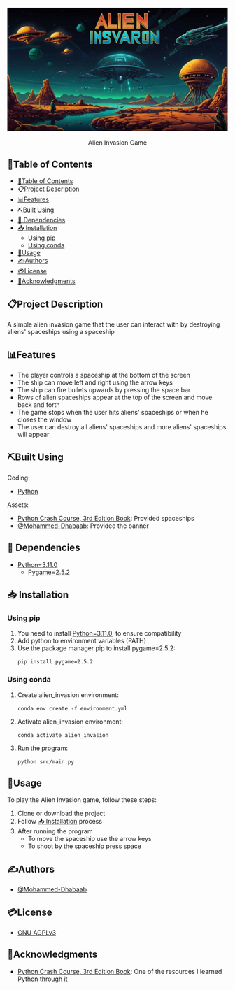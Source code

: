 <p align="center">
  <img src="assets/banner/banner.png" alt="project logo" />
</p>


<p align="center">
  Alien Invasion Game
</p>


## 📂Table of Contents

- [📂Table of Contents](#table-of-contents)
- [📋Project Description](#project-description)
- [📊Features](#features)
- [⛏️Built Using](#️built-using)
- [🎫 Dependencies](#-dependencies)
- [📥 Installation](#-installation)
  - [Using pip](#using-pip)
  - [Using conda](#using-conda)
- [📝Usage](#usage)
- [✍Authors](#authors)
- [💳License](#license)
- [🏅Acknowledgments](#acknowledgments)

## 📋Project Description
A simple alien invasion game that the user can interact with by destroying aliens' spaceships using a spaceship

## 📊Features 
- The player controls a spaceship at the bottom of the screen
- The ship can move left and right using the arrow keys
- The ship can fire bullets upwards by pressing the space bar
- Rows of alien spaceships appear at the top of the screen and move back and forth
- The game stops when the user hits aliens' spaceships or when he closes the window
- The user can destroy all aliens' spaceships and more aliens' spaceships will appear

## ⛏️Built Using
Coding:
- [Python](https://www.python.org/)

Assets:
- [Python Crash Course, 3rd Edition Book](https://nostarch.com/python-crash-course-3rd-edition): Provided spaceships
- [@Mohammed-Dhabaab](https://github.com/mohammed-dhabaab): Provided the banner


## 🎫 Dependencies
- [Python=3.11.0](https://www.python.org/)
  - [Pygame=2.5.2](https://www.pygame.org/)

## 📥 Installation
### Using pip
1. You need to install [Python=3.11.0](https://www.python.org/downloads/release/python-3110/), to ensure compatibility
2. Add python to environment variables (PATH)
3. Use the package manager pip to install pygame=2.5.2:
    ```shell
    pip install pygame=2.5.2
    ```

### Using conda
1. Create alien_invasion environment:
    ```shell
    conda env create -f environment.yml
    ```

2. Activate alien_invasion environment:
    ```shell
    conda activate alien_invasion
    ```

3. Run the program:
    ```shell
    python src/main.py
    ```

## 📝Usage
To play the Alien Invasion game, follow these steps:
1. Clone or download the project
2. Follow [📥 Installation](#-installation) process
3. After running the program
   - To move the spaceship use the arrow keys
   - To shoot by the spaceship press space

## ✍Authors
- [@Mohammed-Dhabaab](https://github.com/mohammed-dhabaab)


## 💳License
- [GNU AGPLv3](https://choosealicense.com/licenses/agpl-3.0/)


## 🏅Acknowledgments
- [Python Crash Course, 3rd Edition Book](https://nostarch.com/python-crash-course-3rd-edition): One of the resources I learned Python through it
